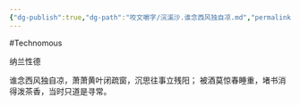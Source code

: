 ```yaml
---
{"dg-publish":true,"dg-path":"咬文嚼字/浣溪沙.谁念西风独自凉.md","permalink":"/咬文嚼字/浣溪沙.谁念西风独自凉/"}
---
```


#Technomous 

纳兰性德

谁念西风独自凉，萧萧黄叶闭疏窗，沉思往事立残阳；
被酒莫惊春睡重，堵书消得泼茶香，当时只道是寻常。

